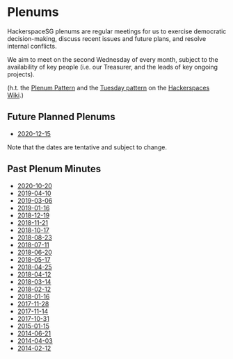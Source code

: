 # Plenums

HackerspaceSG plenums are regular meetings for us to exercise democratic decision-making, discuss recent issues and future plans, and resolve internal conflicts.

We aim to meet on the second Wednesday of every month, subject to the availability of key people (i.e. our Treasurer, and the leads of key ongoing projects).

(h.t. the [Plenum Pattern](https://wiki.hackerspaces.org/The_Plenum_Pattern) and the [Tuesday pattern](https://wiki.hackerspaces.org/The_Tuesday_Pattern) on the [Hackerspaces Wiki](https://wiki.hackerspaces.org/Hackerspaces).)

## Future Planned Plenums

* [2020-12-15](./2020-12-15/)

Note that the dates are tentative and subject to change.

## Past Plenum Minutes

* [2020-10-20](./2020-10-20/)
* [2019-04-10](./2019-04-10/)
* [2019-03-06](./2019-03-06/)
* [2019-01-16](./2019-01-16/)
* [2018-12-19](./2018-12-19/)
* [2018-11-21](./2018-11-21/)
* [2018-10-17](./2018-10-17/)
* [2018-08-23](./2018-08-23/)
* [2018-07-11](./2018-07-11/)
* [2018-06-20](./2018-06-20/)
* [2018-05-17](./2018-05-17/)
* [2018-04-25](./2018-04-25/)
* [2018-04-12](./2018-04-12/)
* [2018-03-14](./2018-03-14/)
* [2018-02-12](./2018-02-12/)
* [2018-01-16](./2018-01-16/)
* [2017-11-28](./2017-11-28/)
* [2017-11-14](./2017-11-14/)
* [2017-10-31](./2017-10-31/)
* [2015-01-15](./2015-01-15/)
* [2014-06-21](./2014-06-21/)
* [2014-04-03](./2014-04-03/)
* [2014-02-12](./2014-02-12/)
